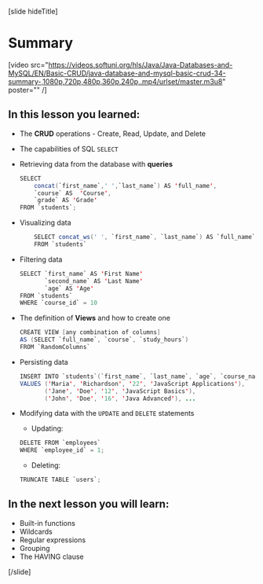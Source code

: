 [slide hideTitle]
# Summary

[video src="https://videos.softuni.org/hls/Java/Java-Databases-and-MySQL/EN/Basic-CRUD/java-database-and-mysql-basic-crud-34-summary-,1080p,720p,480p,360p,240p,.mp4/urlset/master.m3u8" poster="" /]

## In this lesson you learned:

- The **CRUD** operations - Create, Read, Update, and Delete
- The capabilities of SQL `SELECT`

- Retrieving data from the database with **queries**

    ```Java
    SELECT
        concat(`first_name`,' ',`last_name`) AS 'full_name',
        `course` AS  'Course',  
        `grade` AS 'Grade'
    FROM `students`;
    ```

- Visualizing data

    ```java
        SELECT concat_ws(' ', `first_name`, `last_name`) AS `full_name`
        FROM `students`
    ```

- Filtering data

    ```java
    SELECT `first_name` AS 'First Name'
           `second_name` AS 'Last Name'
           `age` AS 'Age'
    FROM `students`
    WHERE `course_id` = 10
    ```
- The definition of **Views** and how to create one

    ```java
    CREATE VIEW [any combination of columns] 
    AS (SELECT `full_name`, `course`, `study_hours`)
    FROM `RandomColumns`
    ```
- Persisting data

    ```java
    INSERT INTO `students`(`first_name`, `last_name`, `age`, `course_name`) 
    VALUES ('Maria', 'Richardson', '22', 'JavaScript Applications'),
           ('Jane', 'Doe', '12', 'JavaScript Basics'),
           ('John', 'Doe', '16', 'Java Advanced'), ...
    ```
- Modifying data with the `UPDATE` and `DELETE` statements

    - Updating:
    ```java
    DELETE FROM `employees`      
    WHERE `employee_id` = 1;   
    ```

    - Deleting:
    ```java
    TRUNCATE TABLE `users`;
    ```


## In the next lesson you will learn:

- Built-in functions
- Wildcards
- Regular expressions
- Grouping
- The HAVING clause

[/slide]
